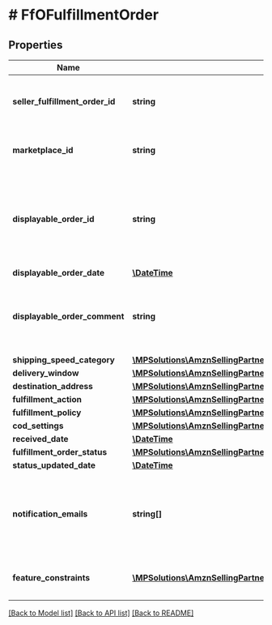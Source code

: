 # # FfOFulfillmentOrder

## Properties

Name | Type | Description | Notes
------------ | ------------- | ------------- | -------------
**seller_fulfillment_order_id** | **string** | The fulfillment order identifier submitted with the createFulfillmentOrder operation. |
**marketplace_id** | **string** | The identifier for the marketplace the fulfillment order is placed against. |
**displayable_order_id** | **string** | A fulfillment order identifier submitted with the createFulfillmentOrder operation. Displays as the order identifier in recipient-facing materials such as the packing slip. |
**displayable_order_date** | [**\DateTime**](\DateTime.md) |  |
**displayable_order_comment** | **string** | A text block submitted with the createFulfillmentOrder operation. Displays in recipient-facing materials such as the packing slip. |
**shipping_speed_category** | [**\MPSolutions\AmznSellingPartnerApi\Models\FulfillmentOutbound\FfOShippingSpeedCategory**](FfOShippingSpeedCategory.md) |  |
**delivery_window** | [**\MPSolutions\AmznSellingPartnerApi\Models\FulfillmentOutbound\FfODeliveryWindow**](FfODeliveryWindow.md) |  | [optional]
**destination_address** | [**\MPSolutions\AmznSellingPartnerApi\Models\FulfillmentOutbound\FfOAddress**](FfOAddress.md) |  |
**fulfillment_action** | [**\MPSolutions\AmznSellingPartnerApi\Models\FulfillmentOutbound\FfOFulfillmentAction**](FfOFulfillmentAction.md) |  | [optional]
**fulfillment_policy** | [**\MPSolutions\AmznSellingPartnerApi\Models\FulfillmentOutbound\FfOFulfillmentPolicy**](FfOFulfillmentPolicy.md) |  | [optional]
**cod_settings** | [**\MPSolutions\AmznSellingPartnerApi\Models\FulfillmentOutbound\FfOCODSettings**](FfOCODSettings.md) |  | [optional]
**received_date** | [**\DateTime**](\DateTime.md) |  |
**fulfillment_order_status** | [**\MPSolutions\AmznSellingPartnerApi\Models\FulfillmentOutbound\FfOFulfillmentOrderStatus**](FfOFulfillmentOrderStatus.md) |  |
**status_updated_date** | [**\DateTime**](\DateTime.md) |  |
**notification_emails** | **string[]** | A list of email addresses that the seller provides that are used by Amazon to send ship-complete notifications to recipients on behalf of the seller. | [optional]
**feature_constraints** | [**\MPSolutions\AmznSellingPartnerApi\Models\FulfillmentOutbound\FfOFeatureSettings[]**](FfOFeatureSettings.md) | A list of features and their fulfillment policies to apply to the order. | [optional]

[[Back to Model list]](../../README.md#models) [[Back to API list]](../../README.md#endpoints) [[Back to README]](../../README.md)
